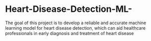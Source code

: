 # Heart-Disease-Detection-ML-
The goal of this project is to develop a reliable and accurate machine learning model for heart disease detection, which can aid healthcare professionals in early diagnosis and treatment of heart disease

